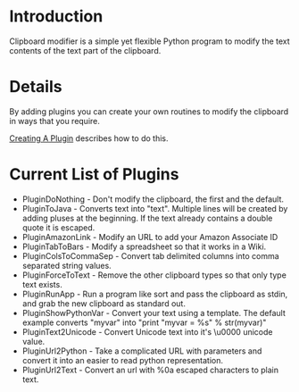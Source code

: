 # Introduction #

Clipboard modifier is a simple yet flexible Python program to modify the text contents of the text part of the clipboard.

# Details #

By adding plugins you can create your own routines to modify the clipboard in ways that you require.

[Creating A Plugin](CreatingAPlugin.md) describes how to do this.

# Current List of Plugins #

  * PluginDoNothing - Don't modify the clipboard, the first and the default.
  * PluginToJava - Converts text into "text".  Multiple lines will be created by adding pluses at the beginning.  If the text already contains a double quote it is escaped.
  * PluginAmazonLink - Modify an URL to add your Amazon Associate ID
  * PluginTabToBars - Modify a spreadsheet so that it works in a Wiki.
  * PluginColsToCommaSep - Convert tab delimited columns into comma separated string values.
  * PluginForceToText - Remove the other clipboard types so that only type text exists.
  * PluginRunApp - Run a program like sort and pass the clipboard as stdin, and grab the new clipboard as standard out.
  * PluginShowPythonVar - Convert your text using a template. The default example converts "myvar" into "print "myvar = %s" % str(myvar)"
  * PluginText2Unicode - Convert Unicode text into it's \u0000 unicode value.
  * PluginUrl2Python - Take a complicated URL with parameters and convert it into an easier to read python representation.
  * PluginUrl2Text - Convert an url with %0a escaped characters to plain text.